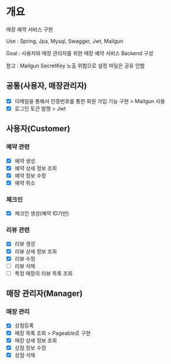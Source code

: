 # 개요
매장 예약 서비스 구현

Use : Spring, Jpa, Mysql, Swagger, Jwt, Mailgun

Goal : 사용자와 매장 관리자를 위한 매장 예약 서비스 Backend 구성

참고 : Mailgun SecretKey 노출 위험으로 설정 파일은 공유 안함

## 공통(사용자, 매장관리자)
- [x] 이메일을 통해서 인증번호를 통한 회원 가입 기능 구현 > Mailgun 사용
- [x] 로그인 토큰 발행 > Jwt

## 사용자(Customer)
### 예약 관련
- [x] 예약 생성
- [x] 예약 상세 정보 조회
- [x] 예약 정보 수정
- [x] 예약 취소
### 체크인
- [x] 체크인 생성(예약 ID기반)
### 리뷰 관련
- [x] 리뷰 생성
- [x] 리뷰 상세 정보 조회
- [x] 리뷰 수정
- [ ] 리뷰 삭제
- [ ] 특정 매장의 리뷰 목록 조회

## 매장 관리자(Manager)
### 매장 관리
- [x] 상점등록
- [x] 매장 목록 조회 > Pageable로 구현
- [x] 매장 상세 정보 조회
- [x] 상점 정보 수정
- [x] 상점 삭제
